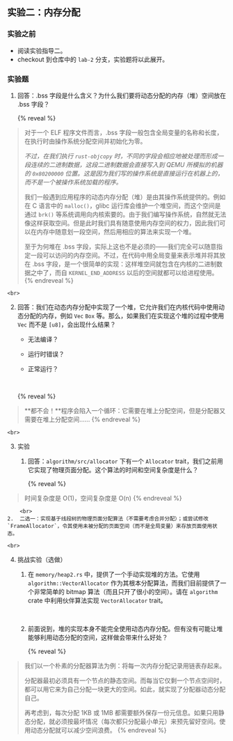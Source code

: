 ## 实验二：内存分配

### 实验之前

- 阅读实验指导二。
- checkout 到仓库中的 `lab-2` 分支，实验题将以此展开。

### 实验题

1.  回答：.bss 字段是什么含义？为什么我们要将动态分配的内存（堆）空间放在 .bss 字段？

    {% reveal %}
> 对于一个 ELF 程序文件而言，.bss 字段一般包含全局变量的名称和长度，在执行时由操作系统分配空间并初始化为零。
>
> *不过，在我们执行 `rust-objcopy` 时，不同的字段会相应地被处理而形成一段连续的二进制数据，这段二进制数据会直接写入到 QEMU 所模拟的机器的 `0x80200000` 位置。这是因为我们写的操作系统是直接运行在机器上的，而不是一个被操作系统加载的程序。*
>
> 我们一般遇到应用程序的动态内存分配（堆）是由其操作系统提供的。例如在 C 语言中的 `malloc()`，glibc 运行库会维护一个堆空间，而这个空间是通过 `brk()` 等系统调用向内核索要的。由于我们编写操作系统，自然就无法像这样获取空间。但是此时我们具有随意使用内存空间的权力，因此我们可以在内存中随意划一段空间，然后用相应的算法来实现一个堆。
>
> 至于为何堆在 .bss 字段，实际上这也不是必须的——我们完全可以随意指定一段可以访问的内存空间。不过，在代码中用全局变量来表示堆并将其放在 .bss 字段，是一个很简单的实现：这样堆空间就包含在内核的二进制数据之中了，而自 `KERNEL_END_ADDRESS` 以后的空间就都可以给进程使用。
    {% endreveal %}

    <br>
2.  回答：我们在动态内存分配中实现了一个堆，它允许我们在内核代码中使用动态分配的内存，例如 `Vec` `Box` 等。那么，如果我们在实现这个堆的过程中使用 `Vec` 而不是 `[u8]`，会出现什么结果？

    - 无法编译？

    - 运行时错误？

    - 正常运行？
    <br>

    {% reveal %}
> **都不会！**程序会陷入一个循环：它需要在堆上分配空间，但是分配器又需要在堆上分配空间……
    {% endreveal %}

    <br>
3.  实验
    1.  回答：`algorithm/src/allocator` 下有一个 `Allocator` trait，我们之前用它实现了物理页面分配。这个算法的时间和空间复杂度是什么？

        {% reveal %}
> 时间复杂度是 O(1)，空间复杂度是 O(n)
        {% endreveal %}

        <br>
    2.  二选一：实现基于线段树的物理页面分配算法（不需要考虑合并分配）；或尝试修改 `FrameAllocator`，令其使用未被分配的页面空间（而不是全局变量）来存放页面使用状态。

    <br>
4.  挑战实验（选做）
    1.  在 `memory/heap2.rs` 中，提供了一个手动实现堆的方法。它使用 `algorithm::VectorAllocator` 作为其根本分配算法，而我们目前提供了一个非常简单的 bitmap 算法（而且只开了很小的空间）。请在 `algorithm` crate 中利用伙伴算法实现 `VectorAllocator` trait。

        <br>
    2.  前面说到，堆的实现本身不能完全使用动态内存分配。但有没有可能让堆能够利用动态分配的空间，这样做会带来什么好处？

        {% reveal %}
> 我们以一个朴素的分配器算法为例：将每一次内存分配记录用链表存起来。
>
> 分配器最初必须具有一个节点的静态空间。而每当它仅剩一个节点空间时，都可以用它来为自己分配一块更大的空间。如此，就实现了分配器动态分配自己。
>
> 再考虑到，每次分配 1KB 或 1MB 都需要额外保存一份元信息。如果只用静态分配，就必须按最坏情况（每次都只分配最小单元）来预先留好空间。使用动态分配就可以减少空间浪费。
        {% endreveal %}
